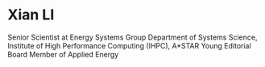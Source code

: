 # Xian LI
Senior Scientist at Energy Systems Group
Department of Systems Science, Institute of High Performance Computing (IHPC), A*STAR
Young Editorial Board Member of Applied Energy
